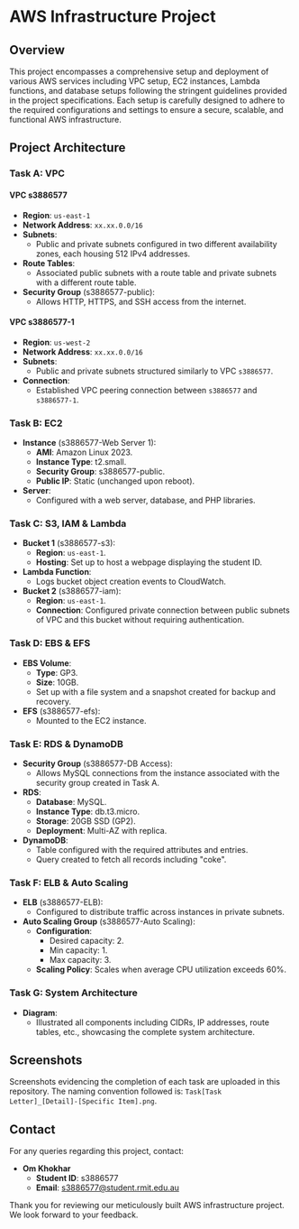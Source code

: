 # AWS Infrastructure Project

## Overview

This project encompasses a comprehensive setup and deployment of various AWS services including VPC setup, EC2 instances, Lambda functions, and database setups following the stringent guidelines provided in the project specifications. Each setup is carefully designed to adhere to the required configurations and settings to ensure a secure, scalable, and functional AWS infrastructure.

## Project Architecture

### **Task A: VPC**

#### **VPC s3886577**
- **Region**: `us-east-1`
- **Network Address**: `xx.xx.0.0/16`
- **Subnets**:
  - Public and private subnets configured in two different availability zones, each housing 512 IPv4 addresses.
- **Route Tables**:
  - Associated public subnets with a route table and private subnets with a different route table.
- **Security Group** (s3886577-public):
  - Allows HTTP, HTTPS, and SSH access from the internet.

#### **VPC s3886577-1**
- **Region**: `us-west-2`
- **Network Address**: `xx.xx.0.0/16`
- **Subnets**:
  - Public and private subnets structured similarly to VPC `s3886577`.
- **Connection**:
  - Established VPC peering connection between `s3886577` and `s3886577-1`.

### **Task B: EC2**
- **Instance** (s3886577-Web Server 1):
  - **AMI**: Amazon Linux 2023.
  - **Instance Type**: t2.small.
  - **Security Group**: s3886577-public.
  - **Public IP**: Static (unchanged upon reboot).
- **Server**:
  - Configured with a web server, database, and PHP libraries.

### **Task C: S3, IAM & Lambda**
- **Bucket 1** (s3886577-s3):
  - **Region**: `us-east-1`.
  - **Hosting**: Set up to host a webpage displaying the student ID.
- **Lambda Function**:
  - Logs bucket object creation events to CloudWatch.
- **Bucket 2** (s3886577-iam):
  - **Region**: `us-east-1`.
  - **Connection**: Configured private connection between public subnets of VPC and this bucket without requiring authentication.

### **Task D: EBS & EFS**
- **EBS Volume**:
  - **Type**: GP3.
  - **Size**: 10GB.
  - Set up with a file system and a snapshot created for backup and recovery.
- **EFS** (s3886577-efs):
  - Mounted to the EC2 instance.

### **Task E: RDS & DynamoDB**
- **Security Group** (s3886577-DB Access):
  - Allows MySQL connections from the instance associated with the security group created in Task A.
- **RDS**:
  - **Database**: MySQL.
  - **Instance Type**: db.t3.micro.
  - **Storage**: 20GB SSD (GP2).
  - **Deployment**: Multi-AZ with replica.
- **DynamoDB**:
  - Table configured with the required attributes and entries. 
  - Query created to fetch all records including "coke".

### **Task F: ELB & Auto Scaling**
- **ELB** (s3886577-ELB):
  - Configured to distribute traffic across instances in private subnets.
- **Auto Scaling Group** (s3886577-Auto Scaling):
  - **Configuration**:
    - Desired capacity: 2.
    - Min capacity: 1.
    - Max capacity: 3.
  - **Scaling Policy**: Scales when average CPU utilization exceeds 60%.

### **Task G: System Architecture**
- **Diagram**:
  - Illustrated all components including CIDRs, IP addresses, route tables, etc., showcasing the complete system architecture.

## Screenshots

Screenshots evidencing the completion of each task are uploaded in this repository. The naming convention followed is: `Task[Task Letter]_[Detail]-[Specific Item].png`.

## Contact

For any queries regarding this project, contact:
- **Om Khokhar**
  - **Student ID**: s3886577
  - **Email**: s3886577@student.rmit.edu.au

Thank you for reviewing our meticulously built AWS infrastructure project. We look forward to your feedback.
